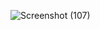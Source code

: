 ![Screenshot (107)](https://github.com/kishore5214715/SpringBoot_Todo_APP/assets/139248946/c1087f60-5d15-4e81-8e1d-febca15310ab)
